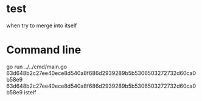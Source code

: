 # test
when try to merge into itself
# Command line
go run ../../cmd/main.go 63d648b2c27ee40ece8d540a8f686d2939289b5b5306503272732d60ca0b58e9 63d648b2c27ee40ece8d540a8f686d2939289b5b5306503272732d60ca0b58e9 istelf
